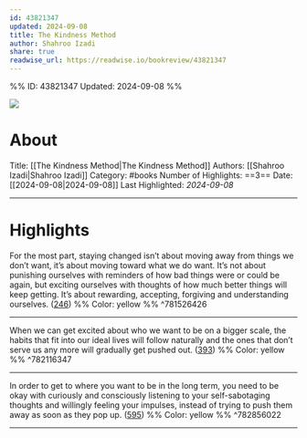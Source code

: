 ```yaml
---
id: 43821347
updated: 2024-09-08
title: The Kindness Method
author: Shahroo Izadi
share: true
readwise_url: https://readwise.io/bookreview/43821347
---
```


%%
ID: 43821347
Updated: 2024-09-08
%%

![]( https://m.media-amazon.com/images/I/81rv0X7okGL._SY500.jpg)

# About
Title: [[The Kindness Method|The Kindness Method]]
Authors: [[Shahroo Izadi|Shahroo Izadi]]
Category: #books
Number of Highlights: ==3==
Date: [[2024-09-08|2024-09-08]]
Last Highlighted: *2024-09-08*

---

# Highlights

For the most part, staying changed isn’t about moving away from things we don’t want, it’s about moving toward what we do want. It’s not about punishing ourselves with reminders of how bad things were or could be again, but exciting ourselves with thoughts of how much better things will keep getting. It’s about rewarding, accepting, forgiving and understanding ourselves. ([246](https://readwise.io/to_kindle?action=open&asin=B07J4W8197&location=246)) %% Color: yellow %% ^781526426

---
When we can get excited about who we want to be on a bigger scale, the habits that fit into our ideal lives will follow naturally and the ones that don’t serve us any more will gradually get pushed out. ([393](https://readwise.io/to_kindle?action=open&asin=B07J4W8197&location=393)) %% Color: yellow %% ^782116347

---
In order to get to where you want to be in the long term, you need to be okay with curiously and consciously listening to your self-sabotaging thoughts and willingly feeling your impulses, instead of trying to push them away as soon as they pop up. ([595](https://readwise.io/to_kindle?action=open&asin=B07J4W8197&location=595)) %% Color: yellow %% ^782856022

---